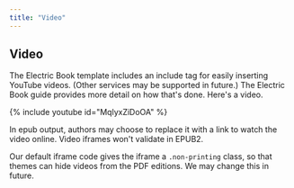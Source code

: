 ```yaml
---
title: "Video"
---
```


## Video

The Electric Book template includes an include tag for easily inserting YouTube videos. (Other services may be supported in future.) The Electric Book guide provides more detail on how that's done. Here's a video.

{% include youtube id="MqlyxZiDoOA" %}

In epub output, authors may choose to replace it with a link to watch the video online. Video iframes won't validate in EPUB2.

Our default iframe code gives the iframe a `.non-printing` class, so that themes can hide videos from the PDF editions. We may change this in future.
